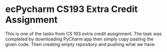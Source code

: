 # ecPycharm CS193 Extra Credit Assignment
This is one of the tasks from CS 193 extra credit assignment. The task was completed by downloading PyCharm app then simply copy pasting the given code. Then creating
empty repository and pushing what  we have. 

